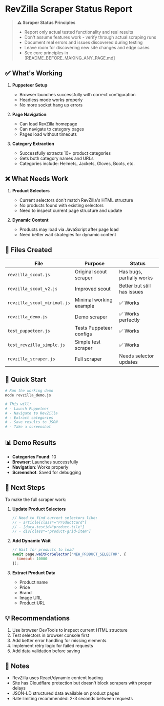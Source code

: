# RevZilla Scraper Status Report

> **⚠️ Scraper Status Principles**
> - Report only actual tested functionality and real results
> - Don't assume features work - verify through actual scraping runs
> - Document real errors and issues discovered during testing
> - Leave room for discovering new site changes and edge cases
> - See core principles in [README_BEFORE_MAKING_ANY_PAGE.md]

## ✅ What's Working

1. **Puppeteer Setup**
   - Browser launches successfully with correct configuration
   - Headless mode works properly
   - No more socket hang up errors

2. **Page Navigation**
   - Can load RevZilla homepage
   - Can navigate to category pages
   - Pages load without timeouts

3. **Category Extraction**
   - Successfully extracts 10+ product categories
   - Gets both category names and URLs
   - Categories include: Helmets, Jackets, Gloves, Boots, etc.

## ❌ What Needs Work

1. **Product Selectors**
   - Current selectors don't match RevZilla's HTML structure
   - No products found with existing selectors
   - Need to inspect current page structure and update

2. **Dynamic Content**
   - Products may load via JavaScript after page load
   - Need better wait strategies for dynamic content

## 📁 Files Created

| File | Purpose | Status |
|------|---------|--------|
| `revzilla_scout.js` | Original scout scraper | Has bugs, partially works |
| `revzilla_scout_v2.js` | Improved scout | Better but still has issues |
| `revzilla_scout_minimal.js` | Minimal working example | ✅ Works |
| `revzilla_demo.js` | Demo scraper | ✅ Works perfectly |
| `test_puppeteer.js` | Tests Puppeteer configs | ✅ Works |
| `test_revzilla_simple.js` | Simple test scraper | ✅ Works |
| `revzilla_scraper.js` | Full scraper | Needs selector updates |

## 🚀 Quick Start

```bash
# Run the working demo
node revzilla_demo.js

# This will:
# - Launch Puppeteer
# - Navigate to RevZilla
# - Extract categories
# - Save results to JSON
# - Take a screenshot
```

## 📊 Demo Results

- **Categories Found**: 10
- **Browser**: Launches successfully
- **Navigation**: Works properly
- **Screenshot**: Saved for debugging

## 🔧 Next Steps

To make the full scraper work:

1. **Update Product Selectors**
   ```javascript
   // Need to find current selectors like:
   // - article[class*="ProductCard"]
   // - [data-testid="product-tile"]
   // - div[class*="product-grid-item"]
   ```

2. **Add Dynamic Wait**
   ```javascript
   // Wait for products to load
   await page.waitForSelector('NEW_PRODUCT_SELECTOR', {
     timeout: 10000
   });
   ```

3. **Extract Product Data**
   - Product name
   - Price
   - Brand
   - Image URL
   - Product URL

## 💡 Recommendations

1. Use browser DevTools to inspect current HTML structure
2. Test selectors in browser console first
3. Add better error handling for missing elements
4. Implement retry logic for failed requests
5. Add data validation before saving

## 📝 Notes

- RevZilla uses React/dynamic content loading
- Site has Cloudflare protection but doesn't block scrapers with proper delays
- JSON-LD structured data available on product pages
- Rate limiting recommended: 2-3 seconds between requests